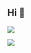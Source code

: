 ## Hi 👋

<p align=left>  
  <img src="https://count.getloli.com/get/@ligdy7?theme=rule34">
</p> 

<!-- github statistics -->

![](https://github-readme-stats.vercel.app/api?username=ligdy7)

<!-- <img src="https://github-readme-stats.vercel.app/api?username=ligdy7" alt="logo" align="left" style="margin-top: 20px; width: 50%;" /> -->


